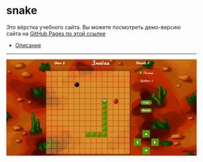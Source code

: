 # <a name='nav'>snake</a>

Это вёрстка учебного сайта. Вы можете посмотреть демо-версию сайта на [GitHub Pages по этой ссылке](https://voverg.github.io/games/snake 'Посмотреть демо-версию')

- [Описание](#description)

---

![image](../main/img/snake.png)
